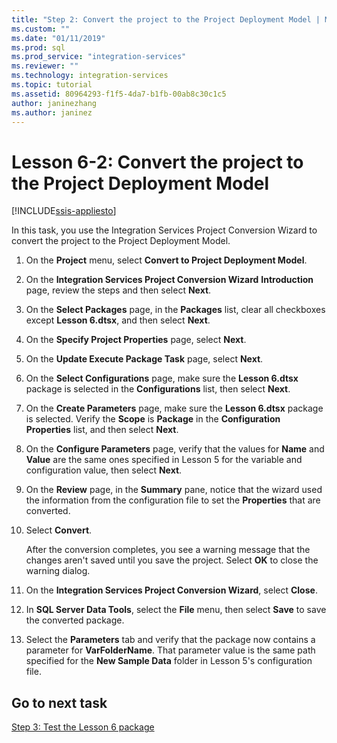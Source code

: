 ```yaml
---
title: "Step 2: Convert the project to the Project Deployment Model | Microsoft Docs"
ms.custom: ""
ms.date: "01/11/2019"
ms.prod: sql
ms.prod_service: "integration-services"
ms.reviewer: ""
ms.technology: integration-services
ms.topic: tutorial
ms.assetid: 80964293-f1f5-4da7-b1fb-00ab8c30c1c5
author: janinezhang
ms.author: janinez
---
```

# Lesson 6-2: Convert the project to the Project Deployment Model

[!INCLUDE[ssis-appliesto](../includes/ssis-appliesto-ssvrpluslinux-asdb-asdw-xxx.md)]



In this task, you use the Integration Services Project Conversion Wizard to convert the project to the Project Deployment Model.  
  
1.  On the **Project** menu, select **Convert to Project Deployment Model**.  
  
2.  On the **Integration Services Project Conversion Wizard** **Introduction** page, review the steps and then select **Next**.  
  
3.  On the **Select Packages** page, in the **Packages** list, clear all checkboxes except **Lesson 6.dtsx**, and then select **Next**.  
  
4.  On the **Specify Project Properties** page, select **Next**.  
  
5.  On the **Update Execute Package Task** page, select **Next**.  
  
6.  On the **Select Configurations** page, make sure the **Lesson 6.dtsx** package is selected in the **Configurations** list, then select **Next**.  
  
7.  On the **Create Parameters** page, make sure the **Lesson 6.dtsx** package is selected.  Verify the **Scope** is **Package** in the **Configuration Properties** list, and then select **Next**.  
  
8.  On the **Configure Parameters** page, verify that the values for **Name** and **Value** are the same ones specified in Lesson 5 for the variable and configuration value, then select **Next**.  
  
9. On the **Review** page, in the **Summary** pane, notice that the wizard used the information from the configuration file to set the **Properties** that are converted.  
  
10. Select **Convert**.  
  
    After the conversion completes, you see a warning message that the changes aren't saved until you save the project. Select **OK** to close the warning dialog.  
  
11. On the **Integration Services Project Conversion Wizard**, select **Close**.  
  
12. In **SQL Server Data Tools**, select the **File** menu, then select **Save** to save the converted package.  
  
13. Select the **Parameters** tab and verify that the package now contains a parameter for **VarFolderName**. That parameter value is the same path specified for the **New Sample Data** folder in Lesson 5's configuration file.  
  
## Go to next task
[Step 3: Test the Lesson 6 package](../integration-services/lesson-6-3-testing-the-lesson-6-package.md)  
  
  
  
